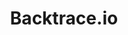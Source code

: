 ---
blog: https://backtrace.io/blog/
codehost: https://github.com/https://github.com/backtrace-labs
facebook: https://facebook.com/backtrace.io
linkedin: https://linkedin.com/company/backtrace-i-o
logohandle: backtraceio
sort: backtraceio
title: Backtrace.io
website: https://backtrace.io/
---